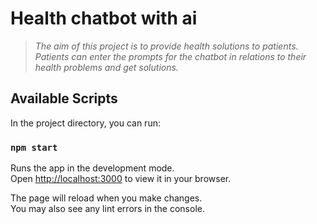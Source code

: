 # Health chatbot with ai

> *The aim of this project is to provide health solutions to patients. Patients can enter the prompts for the chatbot in relations to their health problems and get solutions.*

## Available Scripts

In the project directory, you can run:

### `npm start`

Runs the app in the development mode.\
Open [http://localhost:3000](http://localhost:3000) to view it in your browser.

The page will reload when you make changes.\
You may also see any lint errors in the console.

